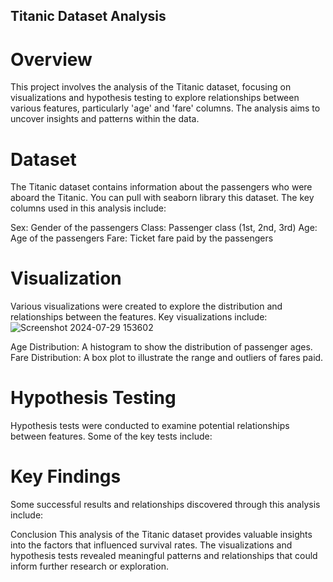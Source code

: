 ## Titanic Dataset Analysis
# Overview
This project involves the analysis of the Titanic dataset, focusing on visualizations and hypothesis testing to explore relationships between various features, particularly 'age' and 'fare' columns. The analysis aims to uncover insights and patterns within the data.

# Dataset
The Titanic dataset contains information about the passengers who were aboard the Titanic. You can pull with seaborn library this dataset. The key columns used in this analysis include:

Sex: Gender of the passengers
Class: Passenger class (1st, 2nd, 3rd)
Age: Age of the passengers
Fare: Ticket fare paid by the passengers
# Visualization
Various visualizations were created to explore the distribution and relationships between the features. Key visualizations include:
![Screenshot 2024-07-29 153602](https://github.com/user-attachments/assets/5e8b6d6c-6de7-41c4-a57f-0aeb331f252b)

Age Distribution: A histogram to show the distribution of passenger ages.
Fare Distribution: A box plot to illustrate the range and outliers of fares paid.

# Hypothesis Testing
Hypothesis tests were conducted to examine potential relationships between features. Some of the key tests include:


# Key Findings
Some successful results and relationships discovered through this analysis include:

Conclusion
This analysis of the Titanic dataset provides valuable insights into the factors that influenced survival rates. The visualizations and hypothesis tests revealed meaningful patterns and relationships that could inform further research or exploration.
